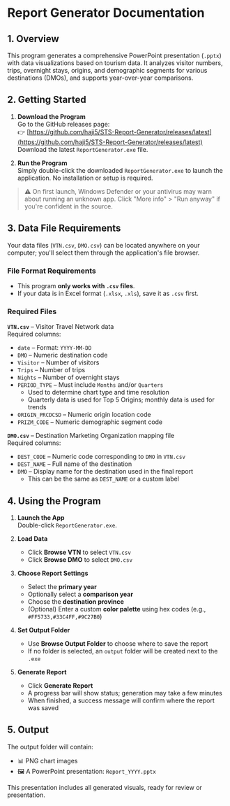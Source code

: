 # Report Generator Documentation

## 1. Overview

This program generates a comprehensive PowerPoint presentation (`.pptx`) with data visualizations based on tourism data. It analyzes visitor numbers, trips, overnight stays, origins, and demographic segments for various destinations (DMOs), and supports year-over-year comparisons.

## 2. Getting Started

1. **Download the Program**  
   Go to the GitHub releases page:  
   👉 [https://github.com/haji5/STS-Report-Generator/releases/latest](https://github.com/haji5/STS-Report-Generator/releases/latest)  
   Download the latest `ReportGenerator.exe` file.

2. **Run the Program**  
   Simply double-click the downloaded `ReportGenerator.exe` to launch the application. No installation or setup is required.

> ⚠️ On first launch, Windows Defender or your antivirus may warn about running an unknown app. Click "More info" > "Run anyway" if you're confident in the source.

## 3. Data File Requirements

Your data files (`VTN.csv`, `DMO.csv`) can be located anywhere on your computer; you'll select them through the application's file browser.

### File Format Requirements

- This program **only works with `.csv` files**.
- If your data is in Excel format (`.xlsx`, `.xls`), save it as `.csv` first.

### Required Files

**`VTN.csv`** – Visitor Travel Network data  
Required columns:
- `date` – Format: `YYYY-MM-DD`
- `DMO` – Numeric destination code
- `Visitor` – Number of visitors
- `Trips` – Number of trips
- `Nights` – Number of overnight stays
- `PERIOD_TYPE` – Must include `Months` and/or `Quarters`  
  - Used to determine chart type and time resolution  
  - Quarterly data is used for Top 5 Origins; monthly data is used for trends
- `ORIGIN_PRCDCSD` – Numeric origin location code
- `PRIZM_CODE` – Numeric demographic segment code

**`DMO.csv`** – Destination Marketing Organization mapping file  
Required columns:
- `DEST_CODE` – Numeric code corresponding to `DMO` in `VTN.csv`
- `DEST_NAME` – Full name of the destination
- `DMO` – Display name for the destination used in the final report  
  - This can be the same as `DEST_NAME` or a custom label

## 4. Using the Program

1. **Launch the App**  
   Double-click `ReportGenerator.exe`.

2. **Load Data**  
   - Click **Browse VTN** to select `VTN.csv`  
   - Click **Browse DMO** to select `DMO.csv`

3. **Choose Report Settings**  
   - Select the **primary year**
   - Optionally select a **comparison year**
   - Choose the **destination province**
   - (Optional) Enter a custom **color palette** using hex codes (e.g., `#FF5733,#33C4FF,#9C27B0`)

4. **Set Output Folder**  
   - Use **Browse Output Folder** to choose where to save the report  
   - If no folder is selected, an `output` folder will be created next to the `.exe`

5. **Generate Report**  
   - Click **Generate Report**  
   - A progress bar will show status; generation may take a few minutes  
   - When finished, a success message will confirm where the report was saved

## 5. Output

The output folder will contain:
- 📊 PNG chart images
- 🖼️ A PowerPoint presentation: `Report_YYYY.pptx`

This presentation includes all generated visuals, ready for review or presentation.

